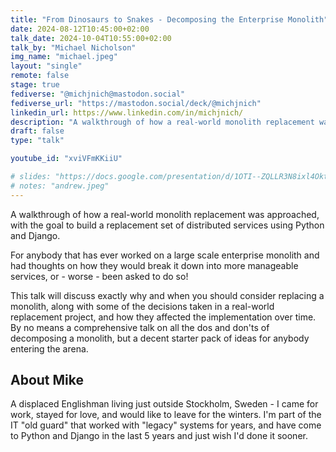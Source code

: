 ```yaml
---
title: "From Dinosaurs to Snakes - Decomposing the Enterprise Monolith"
date: 2024-08-12T10:45:00+02:00
talk_date: 2024-10-04T10:55:00+02:00
talk_by: "Michael Nicholson"
img_name: "michael.jpeg"
layout: "single"
remote: false
stage: true
fediverse: "@michjnich@mastodon.social"
fediverse_url: "https://mastodon.social/deck/@michjnich"
linkedin_url: https://www.linkedin.com/in/michjnich/
description: "A walkthrough of how a real-world monolith replacement was approached, with the goal to build a replacement set of distributed services using Python and Django. "
draft: false
type: "talk"

youtube_id: "xviVFmKKiiU"

# slides: "https://docs.google.com/presentation/d/1OTI--ZQLLR3N8ixl4OktEwbXfiau_0BNXicl_3j5uYc/edit?usp=sharing"
# notes: "andrew.jpeg"
---
```


A walkthrough of how a real-world monolith replacement was approached, with the goal to build a replacement set of distributed services using Python and Django.

For anybody that has ever worked on a large scale enterprise monolith and had thoughts on how they would break it down into more manageable services, or - worse - been asked to do so!

This talk will discuss exactly why and when you should consider replacing a monolith, along with some of the decisions taken in a real-world replacement project, and how they affected the implementation over time. By no means a comprehensive talk on all the dos and don'ts of decomposing a monolith, but a decent starter pack of ideas for anybody entering the arena.

## About Mike

A displaced Englishman living just outside Stockholm, Sweden - I came for work, stayed for love, and would like to leave for the winters. I'm part of the IT "old guard" that worked with "legacy" systems for years, and have come to Python and Django in the last 5 years and just wish I'd done it sooner. 


